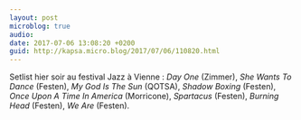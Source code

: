 ```yaml
---
layout: post
microblog: true
audio: 
date: 2017-07-06 13:08:20 +0200
guid: http://kapsa.micro.blog/2017/07/06/110820.html
---
```

Setlist hier soir au festival Jazz à Vienne : _Day One_ (Zimmer), _She Wants To Dance_ (Festen), _My God Is The Sun_ (QOTSA), _Shadow Boxing_ (Festen), _Once Upon A Time In America_ (Morricone), _Spartacus_ (Festen), _Burning Head_ (Festen), _We Are_ (Festen).
